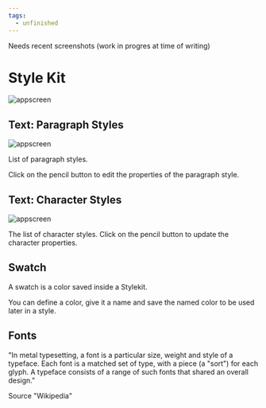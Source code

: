 ```yaml
---
tags:
  - unfinished
---
```


Needs recent screenshots (work in progres at time of writing)

# Style Kit

![appscreen](https://chilipublishdocs.imgix.net/GraFx_studio/ui_stylekit.png)

## Text: Paragraph Styles

![appscreen](https://chilipublishdocs.imgix.net/GraFx_studio/ui_ps_panel.png)

List of paragraph styles.

Click on the pencil button to edit the properties of the paragraph style.

## Text: Character Styles

![appscreen](https://chilipublishdocs.imgix.net/GraFx_studio/ui_cs_panel.png)

The list of character styles. Click on the pencil button to update the character properties.

## Swatch

A swatch is a color saved inside a Stylekit.

You can define a color, give it a name and save the named color to be used later in a style.

## Fonts

"In metal typesetting, a font is a particular size, weight and style of a typeface. Each font is a matched set of type, with a piece (a "sort") for each glyph. A typeface consists of a range of such fonts that shared an overall design."

Source "Wikipedia"